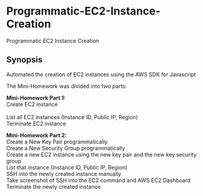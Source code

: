 # Programmatic-EC2-Instance-Creation
Programmatic EC2 Instance Creation
## Synopsis
Automated the creation of EC2 instances using the AWS SDK for Javascript

The Mini-Homework was divided into two parts:

**Mini-Homework Part 1:**<br>
‎Create EC2 instance<br>  
‎List all EC2 instances (Instance ID, Public IP, Region)<br>
‎Terminate EC2 instance<br>

**Mini-Homework Part 2:**<br>
‎Create a New Key Pair programmatically<br>
‎Create a New Security Group programmatically<br>
‎Create a new EC2 instance using the new key pair and the new key security group<br>
‎List that instance (Instance ID, Public IP, Region)<br>
‎SSH into the newly created instance manually<br>
‎Take screenshot of SSH into the EC2 command and AWS EC2 Dashboard<br>
‎Terminate the newly created instance<br>
